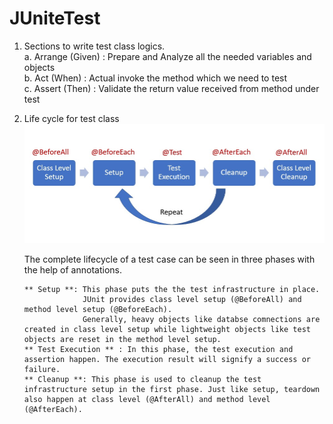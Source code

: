 # JUniteTest

1. Sections to write test class logics.<br>
    a. Arrange (Given) :  Prepare and Analyze all the needed variables and objects<br>
    b. Act (When) : Actual invoke the method which we need to test<br>
    c. Assert (Then) : Validate the return value received from method under test<br>

2. Life cycle for test class
       ![img.png](img.png)

      The complete lifecycle of a test case can be seen in three phases with the help of annotations.<br>

       ** Setup **: This phase puts the the test infrastructure in place. 
                    JUnit provides class level setup (@BeforeAll) and method level setup (@BeforeEach). 
                    Generally, heavy objects like databse comnections are created in class level setup while lightweight objects like test objects are reset in the method level setup.
       ** Test Execution ** : In this phase, the test execution and assertion happen. The execution result will signify a success or failure.
       ** Cleanup **: This phase is used to cleanup the test infrastructure setup in the first phase. Just like setup, teardown also happen at class level (@AfterAll) and method level (@AfterEach).
